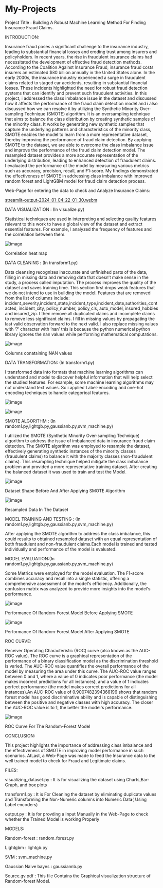 # My-Projects

Project Title : Building A Robust Machine Learning Method For Finding Insurance Fraud Claims.

INTRODUCTION:

Insurance fraud poses a significant challenge to the insurance industry, leading to substantial financial losses and eroding trust among insurers and policyholders. 
In recent years, the rise in fraudulent insurance claims had necessitated the development of effective fraud detection methods. According to the Coalition Against Insurance Fraud, 
insurance fraud costs insurers an estimated $80 billion annually in the United States alone. In the early 2000s, the insurance industry experienced a surge in fraudulent claims 
related to staged car accidents, resulting in substantial financial losses. These incidents highlighted the need for robust fraud detection systems that can identify and prevent
such fraudulent activities. In this project, i addressed the class imbalance issue in the dataset and discussed how it affects the performance of the fraud claim detection model 
and i also discussed how we can resolve it by utilizing the Synthetic Minority Over-sampling Technique (SMOTE) algorithm. It is an oversampling technique that aims to balance the 
class distribution by creating synthetic samples of the minority class. It works by generating new synthetic samples that capture the underlying patterns and characteristics of the 
minority class, SMOTE enables the model to learn from a more representative dataset, thereby improving the performance of fraud claim detection. By applying SMOTE to the dataset,
we are able to overcome the class imbalance issue and improve the performance of the fraud claim detection model. The resampled dataset provides a more accurate representation of 
the underlying distribution, leading to enhanced detection of fraudulent claims. I evaluated the performance of the model by measuring various metrics such as accuracy, precision, 
recall, and F1-score. My findings demonstrated the effectiveness of SMOTE in addressing class imbalance with improved random forest and LightGBM model for fraud claim detection process.

Web-Page for entering the data to check and Analyze Insurance Claims:


[streamlit-output-2024-01-04-22-01-30.webm](https://github.com/mohammed113-hacker/My-Projects/assets/79789933/f2f31c4b-4daa-49ae-a929-5392f4c333e0)


DATA VISUALIZATION : (In visualize.py)

Statistical techniques are used in interpreting and selecting quality features relevant to this work to have a global view of the dataset and extract essential features. For example, I analyzed the frequency of features and the correlation between them.

![image](https://github.com/mohammed113-hacker/My-Projects/assets/79789933/9dbb9371-f187-4bce-b2be-f60e249782b9)

Correlation heat map

DATA CLEANING : (In transform1.py)

Data cleansing recognizes inaccurate and unfinished parts of the data, filling in missing data and removing data that doesn’t make sense in the study, a process 
called imputation. The process improves the quality of the dataset and saves training time. This section first drops weak features that we do not intend  to use in 
building the model. Features that are removed from the list of columns include: incident_severity,incident_state,incident_type,incident_date,authorities_contacted, 
incident_city, policy_number, policy_cls, auto_model, insured_hobbies and insured_zip. I then remove all duplicated claims and incomplete claims to remove less 
significant claims. I fill in missing values by propagating the last valid observation forward to the next valid. I also replace missing values with ‘?’ character 
with ‘nan’ this is because the python numerical python library ignores the nan values while performing mathematical computations.

![image](https://github.com/mohammed113-hacker/My-Projects/assets/79789933/09c4e444-2220-41db-9666-2d3b3c858c25)

Columns conataining NAN values

DATA TRANSFORMATION: (In transform1.py)

I transformed data into formats that machine learning algorithms can understand and model  to discover helpful information that will help select the studied 
features. For example, some machine learning algorithms may not understand text values. So i applied Label-encoding and one-hot encoding techniques to handle 
categorical features.

![image](https://github.com/mohammed113-hacker/My-Projects/assets/79789933/1abef1cf-2661-4686-b8e3-ae645637ffa6)

![image](https://github.com/mohammed113-hacker/My-Projects/assets/79789933/d6a9f615-3504-4a27-91d1-81236999dbba)

SMOTE ALGORITHM : (In random1.py,lightgb.py,gaussianb.py,svm_machine.py)

I utilized the SMOTE (Synthetic Minority Over-sampling Technique) algorithm to address the issue of imbalanced data in insurance fraud claim detection. The SMOTE 
algorithm was employed to resample the dataset, effectively generating synthetic instances of the minority classes (fraudulent claims) to balance it with the 
majority classes (non-fraudulent claims). This resampling technique helped mitigate the class imbalance problem and provided a more representative training dataset.
After creating the balanced dataset it was used to train and test the Model.

![image](https://github.com/mohammed113-hacker/My-Projects/assets/79789933/c6d2cea6-f121-4d93-8366-22fb9c4af8cb)

Dataset Shape Before And After Applying SMOTE Algorithm

![image](https://github.com/mohammed113-hacker/My-Projects/assets/79789933/84873d2f-7bd5-43d1-ae91-f9f72970df1c)

Resampled Data In The Dataset

MODEL TRAINING AND TESTING : (In random1.py,lightgb.py,gaussianb.py,svm_machine.py)

After applying the SMOTE algorithm to address the class imbalance, this could results to obtained resampled dataset with an equal representation of both fraudulent and non-fraudulent claims.Each model is trained and tested individually and performance of the model is evaluated.


MODEL EVALUATION:(In random1.py,lightgb.py,gaussianb.py,svm_machine.py)

Some Metrics were employed for the model evaluation. The F1-score combines accuracy and recall into a single statistic, offering a comprehensive assessment of the 
model's efficiency. Additionally, the confusion matrix was analyzed to provide more insights into the model's performance.

![image](https://github.com/mohammed113-hacker/My-Projects/assets/79789933/8343c5b9-88f8-4160-8f1f-3e1a09850af4)

Performance Of Random-Forest Model Before Applying SMOTE

![image](https://github.com/mohammed113-hacker/My-Projects/assets/79789933/e7d12407-57d3-4461-87c8-572931b9b15a)

Performance Of Random-Forest Model After Applying SMOTE

ROC CURVE:

Receiver Operating Characteristic (ROC) curve (also known as the AUC-ROC value). The ROC curve is a graphical representation of the performance of a binary 
classification model as the discrimination threshold is varied. The AUC-ROC value quantifies the overall performance of the model by measuring the area under this 
curve. The AUC-ROC value ranges between 0 and 1, where a value of 0 indicates poor performance (the model makes incorrect predictions for all instances), and a 
value of 1 indicates perfect performance (the model makes correct predictions for all instances).An AUC-ROC value of 0.9007482394366196 shows that random forest 
model has good discriminative ability and is capable of distinguishing between the positive and negative classes with high accuracy. The closer the AUC-ROC value 
is to 1, the better the model's performance.

![image](https://github.com/mohammed113-hacker/My-Projects/assets/79789933/d53d1bc3-584b-4087-b9c7-6ff56b72ff67)

ROC Curve For The Random-Forest Model

CONCLUSION:

This project highlights the importance of addressing class imbalance and the effectiveness of SMOTE in improving model performance in such scenarios. AtLast, a Web-Page
was made to feed the Insurance data to the well trained model to check for Fraud and Legitimate claims.


FILES:

visualizing_dataset.py : It is for visualizing the dataset using Charts,Bar-Graph, and box plots

transform1.py : It is For Cleaning the dataset by eliminating duplicate values and Transforming the Non-Numeric columns into Numeric Data( Using Label encoders)

output.py : It is for provding a Input Manually in the Web-Page to check whether the Trained Model is working Properly

MODELS:

Random-forest : random_forest.py

Lightgbm : lightgb.py

SVM : svm_machine.py

Gaussian Naive bayes : gaussiannb.py

Source.gv.pdf : This file Contains the Graphical visualization structure of Random-forest Model.
